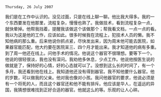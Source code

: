 `Thursday, 26 July 2007`

我们是在工作中认识的。没见过面，只是在线上聊一聊。他比我大得多。我的一
个东西要发在他那里，流程复杂，慢慢也熟了。我做技术，看到流程复杂一点，
就快晕掉。他帮我挡着，提醒我该做这个该做那个；帮我看文档，一点一点的看。
我以为这是他的工作，应该如此。很多时候我在流程上，犯技术人员的懒。我不
知他病的那么重。后来他说你抓点紧，尽快发出来，因为周末他可能去医院，如
果器官能匹配，他大约要在医院呆三、四个月才能出来。我才知道他的病有多重。
到了周一他还在线上。问他手术的情况。他说这个器官不很理想。要等下一个。
他说的很轻很淡，我也没有深问。我劝他多休息，少点工作。他说他按医生说的
做就是了，保持好的心情，好的心态就可以了。没想到这么长的时间了，有一个
多月，我还看到他在线上。我知道他还没有得到器官。我不知他要什么器官。他
的岁数，可以做我的父亲。他对我也像对小孩。我问他器官的要求，他说必须是
有一个将死的人，而且这个器官还和他不能有排斥。他应该是华人，在遥远的异
国，我猜想很难找到正好合适的器官。他就这么的等。乐观的让人心碎。


